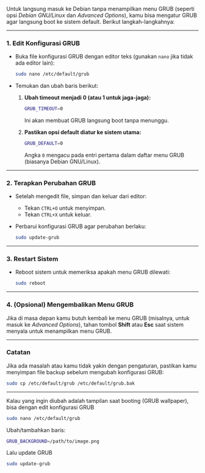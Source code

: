 Untuk langsung masuk ke Debian tanpa menampilkan menu GRUB (seperti opsi *Debian GNU/Linux* dan *Advanced Options*), kamu bisa mengatur GRUB agar langsung boot ke sistem default. Berikut langkah-langkahnya:

---

### **1. Edit Konfigurasi GRUB**
- Buka file konfigurasi GRUB dengan editor teks (gunakan `nano` jika tidak ada editor lain):
  ```bash
  sudo nano /etc/default/grub
  ```

- Temukan dan ubah baris berikut:
  1. **Ubah timeout menjadi 0 (atau 1 untuk jaga-jaga):**
     ```bash
     GRUB_TIMEOUT=0
     ```
     Ini akan membuat GRUB langsung boot tanpa menunggu.

  2. **Pastikan opsi default diatur ke sistem utama:**
     ```bash
     GRUB_DEFAULT=0
     ```
     Angka `0` mengacu pada entri pertama dalam daftar menu GRUB (biasanya Debian GNU/Linux).

---

### **2. Terapkan Perubahan GRUB**
- Setelah mengedit file, simpan dan keluar dari editor:
  - Tekan `CTRL+O` untuk menyimpan.
  - Tekan `CTRL+X` untuk keluar.

- Perbarui konfigurasi GRUB agar perubahan berlaku:
  ```bash
  sudo update-grub
  ```

---

### **3. Restart Sistem**
- Reboot sistem untuk memeriksa apakah menu GRUB dilewati:
  ```bash
  sudo reboot
  ```

---

### **4. (Opsional) Mengembalikan Menu GRUB**
Jika di masa depan kamu butuh kembali ke menu GRUB (misalnya, untuk masuk ke *Advanced Options*), tahan tombol **Shift** atau **Esc** saat sistem menyala untuk menampilkan menu GRUB.

---

### **Catatan**
Jika ada masalah atau kamu tidak yakin dengan pengaturan, pastikan kamu menyimpan file backup sebelum mengubah konfigurasi GRUB:
```bash
sudo cp /etc/default/grub /etc/default/grub.bak
```

---

Kalau yang ingin diubah adalah tampilan saat booting (GRUB wallpaper), bisa dengan edit konfigurasi GRUB
```bash
sudo nano /etc/default/grub                                 
```

Ubah/tambahkan baris:
```bash
GRUB_BACKGROUND=/path/to/image.png
```

Lalu update GRUB
```bash
sudo update-grub                                            
```
